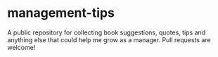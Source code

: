 # management-tips
A public repository for collecting book suggestions, quotes, tips and anything else that could help me grow as a manager. Pull requests are welcome!
